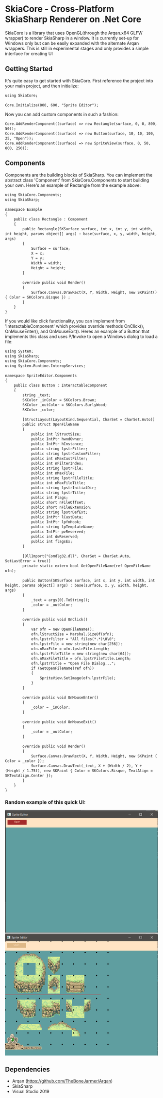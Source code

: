 # SkiaCore - Cross-Platform SkiaSharp Renderer on .Net Core

SkiaCore is a library that uses OpenGL(through the Arqan.x64 GLFW wrapper) to render SkiaSharp in a window. It is currently set-up for Windows only but can be easily expanded with
the alternate Arqan wrappers. This is still in experimental stages and only provides a simple interface for creating UI

## Getting Started

It's quite easy to get started with SkiaCore. First reference the project into your main project, and then initialize:

```
using SkiaCore;

Core.Initialize(800, 600, "Sprite Editor");
```

Now you can add custom components in such a fashion:
```
Core.AddRenderComponent((surface) => new Rectangle(surface, 0, 0, 800, 50));
Core.AddRenderComponent((surface) => new Button(surface, 10, 10, 100, 25, "Open"));
Core.AddRenderComponent((surface) => new SpriteView(surface, 0, 50, 800, 250));
```

## Components

Components are the building blocks of SkiaSharp. You can implement the abstract class 'Component' from SkiaCore.Components to start building your own. Here's an example of Rectangle
from the example above:

```
using SkiaCore.Components;
using SkiaSharp;

namespace Example
{
    public class Rectangle : Component
    {
        public Rectangle(SKSurface surface, int x, int y, int width, int height, params object[] args) : base(surface, x, y, width, height, args)
        {
            Surface = surface;
            X = x;
            Y = y;
            Width = width;
            Height = height;
        }

        override public void Render()
        {
            Surface.Canvas.DrawRect(X, Y, Width, Height, new SKPaint() { Color = SKColors.Bisque }) ;
        }
    }
}
```

If you would like click functionality, you can implement from 'InteractableComponent' which provides override methods OnClick(), OnMouseEnter(), and OnMouseExit(). Heres an example
of a Button that implements this class and uses P/Invoke to open a Windows dialog to load a file:

```
using System;
using SkiaSharp;
using SkiaCore.Components;
using System.Runtime.InteropServices;

namespace SpriteEditor.Components
{
    public class Button : InteractableComponent
    {
        string _text;
        SKColor _inColor = SKColors.Brown;
        SKColor _outColor = SKColors.BurlyWood;
        SKColor _color;

        [StructLayout(LayoutKind.Sequential, CharSet = CharSet.Auto)]
        public struct OpenFileName
        {
            public int lStructSize;
            public IntPtr hwndOwner;
            public IntPtr hInstance;
            public string lpstrFilter;
            public string lpstrCustomFilter;
            public int nMaxCustFilter;
            public int nFilterIndex;
            public string lpstrFile;
            public int nMaxFile;
            public string lpstrFileTitle;
            public int nMaxFileTitle;
            public string lpstrInitialDir;
            public string lpstrTitle;
            public int Flags;
            public short nFileOffset;
            public short nFileExtension;
            public string lpstrDefExt;
            public IntPtr lCustData;
            public IntPtr lpfnHook;
            public string lpTemplateName;
            public IntPtr pvReserved;
            public int dwReserved;
            public int flagsEx;
        }

        [DllImport("Comdlg32.dll", CharSet = CharSet.Auto, SetLastError = true)]
        private static extern bool GetOpenFileName(ref OpenFileName ofn);

        public Button(SKSurface surface, int x, int y, int width, int height, params object[] args) : base(surface, x, y, width, height, args)
        {
            _text = args[0].ToString();
            _color = _outColor;
        }

        override public void OnClick()
        {
            var ofn = new OpenFileName();
            ofn.lStructSize = Marshal.SizeOf(ofn);
            ofn.lpstrFilter = "All files(*.*)\0\0";
            ofn.lpstrFile = new string(new char[256]);
            ofn.nMaxFile = ofn.lpstrFile.Length;
            ofn.lpstrFileTitle = new string(new char[64]);
            ofn.nMaxFileTitle = ofn.lpstrFileTitle.Length;
            ofn.lpstrTitle = "Open File Dialog...";
            if (GetOpenFileName(ref ofn)) 
            {
                SpriteView.SetImage(ofn.lpstrFile);
            }
        }

        override public void OnMouseEnter()
        {
            _color = _inColor;
        }

        override public void OnMouseExit()
        {
            _color = _outColor;
        }

        override public void Render()
        {
            Surface.Canvas.DrawRect(X, Y, Width, Height, new SKPaint { Color = _color });
            Surface.Canvas.DrawText(_text, X + (Width / 2), Y + (Height / 1.75f), new SKPaint { Color = SKColors.Bisque, TextAlign = SKTextAlign.Center });
        }
    }
}

```

### Random example of this quick UI:
![1](1.PNG)
![2](2.PNG)

## Dependencies
- Arqan (https://github.com/TheBoneJarmer/Arqan)
- SkiaSharp
- Visual Studio 2019
